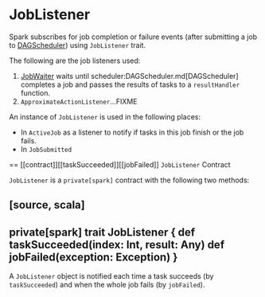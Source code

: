 # JobListener

Spark subscribes for job completion or failure events (after submitting a job to [DAGScheduler](DAGScheduler.md)) using `JobListener` trait.

The following are the job listeners used:

1. [JobWaiter](JobWaiter.md)  waits until scheduler:DAGScheduler.md[DAGScheduler] completes a job and passes the results of tasks to a `resultHandler` function.
2. `ApproximateActionListener`...FIXME

An instance of `JobListener` is used in the following places:

* In `ActiveJob` as a listener to notify if tasks in this job finish or the job fails.
* In `JobSubmitted`

== [[contract]][[taskSucceeded]][[jobFailed]] `JobListener` Contract

`JobListener` is a `private[spark]` contract with the following two methods:

[source, scala]
----
private[spark] trait JobListener {
  def taskSucceeded(index: Int, result: Any)
  def jobFailed(exception: Exception)
}
----

A `JobListener` object is notified each time a task succeeds (by `taskSucceeded`) and when the whole job fails (by `jobFailed`).
